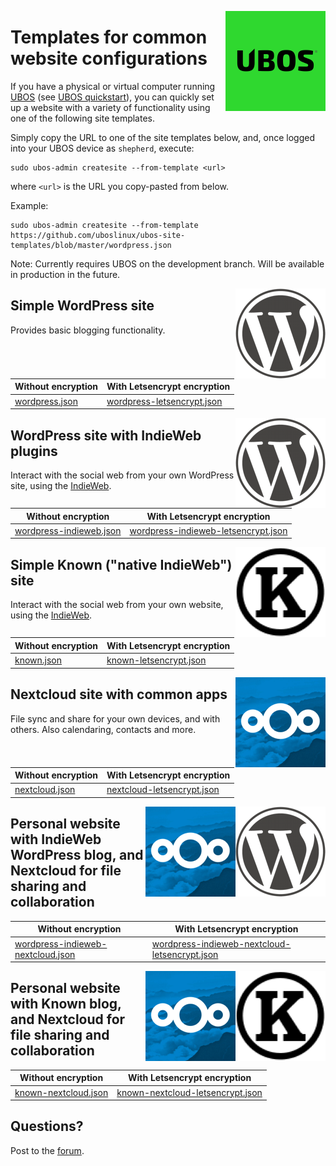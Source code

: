 <a href="https://ubos.net/"><img align="right" src="https://raw.githubusercontent.com/uboslinux/ubos-site-templates/master/assets/ubos-160x160.png"></a>

# Templates for common website configurations

If you have a physical or virtual computer running [UBOS](https://ubos.net/)
(see [UBOS quickstart](https://ubos.net/quickstart/)), you can quickly set
up a website with a variety of functionality using one of the following
site templates.

Simply copy the URL to one of the site templates below, and, once logged
into your UBOS device as ``shepherd``, execute:

```
sudo ubos-admin createsite --from-template <url>
```
where `<url>` is the URL you copy-pasted from below.

Example:

```
sudo ubos-admin createsite --from-template https://github.com/uboslinux/ubos-site-templates/blob/master/wordpress.json
```

Note: Currently requires UBOS on the development branch. Will be available in
production in the future.

<img align="right" src="https://raw.githubusercontent.com/uboslinux/ubos-site-templates/master/assets/wordpress-144x144.png">

## Simple WordPress site

Provides basic blogging functionality.

| Without encryption                                                                            | With Letsencrypt encryption                                                                                           |
|-----------------------------------------------------------------------------------------------|-----------------------------------------------------------------------------------------------------------------------|
| [wordpress.json](https://github.com/uboslinux/ubos-site-templates/blob/master/wordpress.json) | [wordpress-letsencrypt.json](https://github.com/uboslinux/ubos-site-templates/blob/master/wordpress-letsencrypt.json) |

<img align="right" src="https://raw.githubusercontent.com/uboslinux/ubos-site-templates/master/assets/wordpress-144x144.png">

## WordPress site with IndieWeb plugins

Interact with the social web from your own WordPress site, using the [IndieWeb](https://indieweb.org/).

| Without encryption                                                                                              | With Letsencrypt encryption                                                                                                             |
|-----------------------------------------------------------------------------------------------------------------|-----------------------------------------------------------------------------------------------------------------------------------------|
| [wordpress-indieweb.json](https://github.com/uboslinux/ubos-site-templates/blob/master/wordpress-indieweb.json) | [wordpress-indieweb-letsencrypt.json](https://github.com/uboslinux/ubos-site-templates/blob/master/wordpress-indieweb-letsencrypt.json) |

<img align="right" src="https://raw.githubusercontent.com/uboslinux/ubos-site-templates/master/assets/known-144x144.png">

## Simple Known ("native IndieWeb") site

Interact with the social web from your own website, using the [IndieWeb](https://indieweb.org/).

| Without encryption                                                                    | With Letsencrypt encryption                                                                                   |
|---------------------------------------------------------------------------------------|---------------------------------------------------------------------------------------------------------------|
| [known.json](https://github.com/uboslinux/ubos-site-templates/blob/master/known.json) | [known-letsencrypt.json](https://github.com/uboslinux/ubos-site-templates/blob/master/known-letsencrypt.json) |

<img align="right" src="https://raw.githubusercontent.com/uboslinux/ubos-site-templates/master/assets/nextcloud-144x144.png">

## Nextcloud site with common apps

File sync and share for your own devices, and with others. Also calendaring, contacts and more.

| Without encryption                                                                            | With Letsencrypt encryption                                                                                           |
|-----------------------------------------------------------------------------------------------|-----------------------------------------------------------------------------------------------------------------------|
| [nextcloud.json](https://github.com/uboslinux/ubos-site-templates/blob/master/nextcloud.json) | [nextcloud-letsencrypt.json](https://github.com/uboslinux/ubos-site-templates/blob/master/nextcloud-letsencrypt.json) |

<img align="right" src="https://raw.githubusercontent.com/uboslinux/ubos-site-templates/master/assets/wordpress-144x144.png">
<img align="right" src="https://raw.githubusercontent.com/uboslinux/ubos-site-templates/master/assets/nextcloud-144x144.png">

## Personal website with IndieWeb WordPress blog, and Nextcloud for file sharing and collaboration

| Without encryption                                                                                                                  | With Letsencrypt encryption                                                                                                                                 |
|-------------------------------------------------------------------------------------------------------------------------------------|-------------------------------------------------------------------------------------------------------------------------------------------------------------|
| [wordpress-indieweb-nextcloud.json](https://github.com/uboslinux/ubos-site-templates/blob/master/wordpress-indieweb-nextcloud.json) | [wordpress-indieweb-nextcloud-letsencrypt.json](https://github.com/uboslinux/ubos-site-templates/blob/master/wordpress-indieweb-nextcloud-letsencrypt.json) |

<img align="right" src="https://raw.githubusercontent.com/uboslinux/ubos-site-templates/master/assets/known-144x144.png">
<img align="right" src="https://raw.githubusercontent.com/uboslinux/ubos-site-templates/master/assets/nextcloud-144x144.png">

## Personal website with Known blog, and Nextcloud for file sharing and collaboration

| Without encryption                                                                                        | With Letsencrypt encryption                                                                                                       |
|-----------------------------------------------------------------------------------------------------------|-----------------------------------------------------------------------------------------------------------------------------------|
| [known-nextcloud.json](https://github.com/uboslinux/ubos-site-templates/blob/master/known-nextcloud.json) | [known-nextcloud-letsencrypt.json](https://github.com/uboslinux/ubos-site-templates/blob/master/known-nextcloud-letsencrypt.json) |

## Questions?

Post to the [forum](https://forum.ubos.net/).
